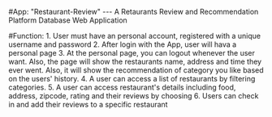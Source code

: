#App: "Restaurant-Review" --- A Retaurants Review and Recommendation Platform Database Web Application

#Function:
	1. User must have an personal account, registered with a unique username and password
	2. After login with the App, user will hava a personal page
	3. At the personal page, you can logout whenever the user want. Also, the page will show the restaurants name, address and time they ever went. Also, it will show the recommendation of category you like based on the users' history.
	4. A user can access a list of restaurants by filtering categories.
	5. A user can access restaurant's details including food, address, zipcode, rating and their reviews by choosing 
	6. Users can check in and add their reviews to a specific restaurant
	

